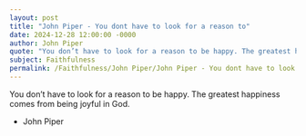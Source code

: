 ```yaml
---
layout: post
title: "John Piper - You dont have to look for a reason to"
date: 2024-12-28 12:00:00 -0000
author: John Piper
quote: "You don’t have to look for a reason to be happy. The greatest happiness comes from being joyful in God."
subject: Faithfulness
permalink: /Faithfulness/John Piper/John Piper - You dont have to look for a reason to
---
```


You don’t have to look for a reason to be happy. The greatest happiness comes from being joyful in God.

- John Piper

